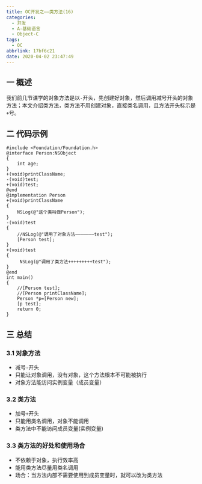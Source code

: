 ```yaml
---
title: OC开发之——类方法(16)
categories:
  - 开发
  - A-基础语言
  - Object-C
tags:
  - OC
abbrlink: 17bf6c21
date: 2020-04-02 23:47:49
---
```

## 一 概述

我们前几节课学的对象方法是以`-`开头，先创建好对象，然后调用减号开头的对象方法；本文介绍类方法，类方法不用创建对象，直接类名调用，且方法开头标示是`+`号。

<!--more-->

## 二 代码示例

```
#include <Foundation/Foundation.h>
@interface Person:NSObject
{
    int age;
}
+(void)printClassName;
-(void)test;
+(void)test;
@end
@implementation Person
+(void)printClassName
{
    NSLog(@"这个类叫做Person");
}
-(void)test
{
    //NSLog(@"调用了对象方法———————test");
    [Person test];
}
+(void)test
{
     NSLog(@"调用了类方法+++++++++test");
}
@end
int main()
{
    //[Person test];
    //[Person printClassName];
    Person *p=[Person new];
    [p test];  
    return 0;
}
```

## 三 总结

### 3.1 对象方法

* 减号`-`开头
* 只能让对象调用，没有对象，这个方法根本不可能被执行
* 对象方法能访问实例变量（成员变量）

### 3.2 类方法

* 加号`+`开头
* 只能用类名调用，对象不能调用
* 类方法中不能访问成员变量(实例变量)

### 3.3 类方法的好处和使用场合

* 不依赖于对象，执行效率高
* 能用类方法尽量用类名调用
* 场合：当方法内部不需要使用到成员变量时，就可以改为类方法
